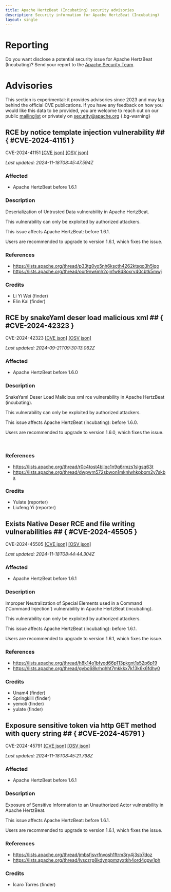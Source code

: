 ```yaml
---
title: Apache HertzBeat (Incubating) security advisories
description: Security information for Apache HertzBeat (Incubating)
layout: single
---
```


# Reporting

Do you want disclose a potential security issue for Apache HertzBeat (Incubating)? Send your report to the [Apache Security Team](mailto:security@apache.org).

# Advisories

This section is experimental: it provides advisories since 2023 and may lag behind the official CVE publications. If you have any feedback on how you would like this data to be provided, you are welcome to reach out on our public [mailinglist](/mailinglist) or privately on [security@apache.org](mailto:security@apache.org)
{.bg-warning}

## RCE by notice template injection vulnerability ## { #CVE-2024-41151 }

CVE-2024-41151 [\[CVE json\]](./CVE-2024-41151.cve.json) [\[OSV json\]](./CVE-2024-41151.osv.json)



_Last updated: 2024-11-18T08:45:47.594Z_

### Affected

* Apache HertzBeat before 1.6.1


### Description

<p>Deserialization of Untrusted Data vulnerability in Apache HertzBeat.</p>This vulnerability can only be exploited by authorized attackers.<br><p></p><p>This issue affects Apache HertzBeat: before 1.6.1.</p><p>Users are recommended to upgrade to version 1.6.1, which fixes the issue.</p>

### References
* https://lists.apache.org/thread/p33tg0vo5nh6kscth4262ktsqo3h5lqo
* https://lists.apache.org/thread/oor9nw6nh2ojnfw8d8oxrv40cbtk5mwj


### Credits
* Li Yi Wei (finder)
* Elin Kai (finder)


## RCE by snakeYaml deser load malicious xml  ## { #CVE-2024-42323 }

CVE-2024-42323 [\[CVE json\]](./CVE-2024-42323.cve.json) [\[OSV json\]](./CVE-2024-42323.osv.json)



_Last updated: 2024-09-21T09:30:13.062Z_

### Affected

* Apache HertzBeat before 1.6.0


### Description

<p>SnakeYaml Deser Load Malicious xml rce vulnerability in Apache HertzBeat (incubating).&nbsp;</p>This vulnerability can only be exploited by authorized attackers.<br><p>This issue affects Apache HertzBeat (incubating): before 1.6.0.</p><p>Users are recommended to upgrade to version 1.6.0, which fixes the issue.</p><br>

### References
* https://lists.apache.org/thread/r0c4tost4bllqc1n9q6rmzs1slgsq63t
* https://lists.apache.org/thread/dwpwm572sbwon1mknlwhkpbom2y7skbx


### Credits
* Yulate (reporter)
* Liufeng Yi  (reporter)


## Exists Native Deser RCE and file writing vulnerabilities ## { #CVE-2024-45505 }

CVE-2024-45505 [\[CVE json\]](./CVE-2024-45505.cve.json) [\[OSV json\]](./CVE-2024-45505.osv.json)



_Last updated: 2024-11-18T08:44:44.304Z_

### Affected

* Apache HertzBeat before 1.6.1


### Description

<p>Improper Neutralization of Special Elements used in a Command ('Command Injection') vulnerability in Apache HertzBeat (incubating).</p>This vulnerability can only be exploited by authorized attackers.<br><p>This issue affects Apache HertzBeat (incubating): before 1.6.1.</p><p>Users are recommended to upgrade to version 1.6.1, which fixes the issue.</p>

### References
* https://lists.apache.org/thread/h8k14o1bfyod66p113pkgnt1s52p6p19
* https://lists.apache.org/thread/gvbc68krhqhht7mkkkx7k13k6k6fdhy0


### Credits
* Unam4 (finder)
* Springkilll (finder)
* yemoli (finder)
* yulate (finder)


## Exposure sensitive token via http GET method with query string ## { #CVE-2024-45791 }

CVE-2024-45791 [\[CVE json\]](./CVE-2024-45791.cve.json) [\[OSV json\]](./CVE-2024-45791.osv.json)



_Last updated: 2024-11-18T08:45:21.798Z_

### Affected

* Apache HertzBeat before 1.6.1


### Description

<p>Exposure of Sensitive Information to an Unauthorized Actor vulnerability in Apache HertzBeat.</p><p>This issue affects Apache HertzBeat: before 1.6.1.</p><p>Users are recommended to upgrade to version 1.6.1, which fixes the issue.</p>

### References
* https://lists.apache.org/thread/jmbsfjsvrfnvosh1ftrm3ry4j3sb7doz
* https://lists.apache.org/thread/lvsczrp8kdynppmzyxtkh4ord4gpw1ph


### Credits
* Ícaro Torres (finder)
